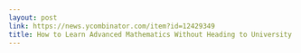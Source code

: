 ```yaml
---
layout: post
link: https://news.ycombinator.com/item?id=12429349
title: How to Learn Advanced Mathematics Without Heading to University
---
```


